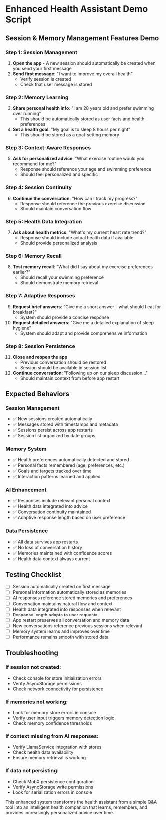 # Enhanced Health Assistant Demo Script

## Session & Memory Management Features Demo

### Step 1: Session Management
1. **Open the app** - A new session should automatically be created when you send your first message
2. **Send first message**: "I want to improve my overall health"
   - Verify session is created
   - Check that user message is stored

### Step 2: Memory Learning
3. **Share personal health info**: "I am 28 years old and prefer swimming over running"
   - This should be automatically stored as user facts and health preferences
4. **Set a health goal**: "My goal is to sleep 8 hours per night"
   - This should be stored as a goal-setting memory

### Step 3: Context-Aware Responses
5. **Ask for personalized advice**: "What exercise routine would you recommend for me?"
   - Response should reference your age and swimming preference
   - Should feel personalized and specific

### Step 4: Session Continuity
6. **Continue the conversation**: "How can I track my progress?"
   - Response should reference the previous exercise discussion
   - Should maintain conversation flow

### Step 5: Health Data Integration
7. **Ask about health metrics**: "What's my current heart rate trend?"
   - Response should include actual health data if available
   - Should provide personalized analysis

### Step 6: Memory Recall
8. **Test memory recall**: "What did I say about my exercise preferences earlier?"
   - Should recall your swimming preference
   - Should demonstrate memory retrieval

### Step 7: Adaptive Responses
9. **Request brief answers**: "Give me a short answer - what should I eat for breakfast?"
   - System should provide a concise response
10. **Request detailed answers**: "Give me a detailed explanation of sleep hygiene"
    - System should adapt and provide comprehensive information

### Step 8: Session Persistence
11. **Close and reopen the app**
    - Previous conversation should be restored
    - Session should be available in session list
12. **Continue conversation**: "Following up on our sleep discussion..."
    - Should maintain context from before app restart

## Expected Behaviors

### Session Management
- ✅ New sessions created automatically
- ✅ Messages stored with timestamps and metadata
- ✅ Sessions persist across app restarts
- ✅ Session list organized by date groups

### Memory System
- ✅ Health preferences automatically detected and stored
- ✅ Personal facts remembered (age, preferences, etc.)
- ✅ Goals and targets tracked over time
- ✅ Interaction patterns learned and applied

### AI Enhancement
- ✅ Responses include relevant personal context
- ✅ Health data integrated into advice
- ✅ Conversation continuity maintained
- ✅ Adaptive response length based on user preference

### Data Persistence
- ✅ All data survives app restarts
- ✅ No loss of conversation history
- ✅ Memories maintained with confidence scores
- ✅ Health data context always current

## Testing Checklist

- [ ] Session automatically created on first message
- [ ] Personal information automatically stored as memories
- [ ] AI responses reference stored memories and preferences
- [ ] Conversation maintains natural flow and context
- [ ] Health data integrated into responses when relevant
- [ ] Response length adapts to user requests
- [ ] App restart preserves all conversation and memory data
- [ ] New conversations reference previous sessions when relevant
- [ ] Memory system learns and improves over time
- [ ] Performance remains smooth with stored data

## Troubleshooting

### If session not created:
- Check console for store initialization errors
- Verify AsyncStorage permissions
- Check network connectivity for persistence

### If memories not working:
- Look for memory store errors in console
- Verify user input triggers memory detection logic
- Check memory confidence thresholds

### If context missing from AI responses:
- Verify LlamaService integration with stores
- Check health data availability
- Ensure memory retrieval is working

### If data not persisting:
- Check MobX persistence configuration
- Verify AsyncStorage write permissions
- Look for serialization errors in console

This enhanced system transforms the health assistant from a simple Q&A tool into an intelligent health companion that learns, remembers, and provides increasingly personalized advice over time.
